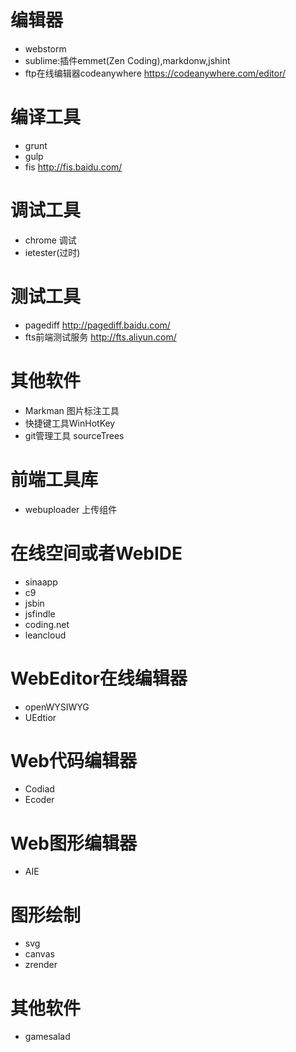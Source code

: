 # 编辑器
* webstorm
* sublime:插件emmet(Zen Coding),markdonw,jshint
* ftp在线编辑器codeanywhere https://codeanywhere.com/editor/  

# 编译工具
* grunt
* gulp
* fis http://fis.baidu.com/

# 调试工具
 * chrome 调试
 * ietester(过时)

# 测试工具
* pagediff http://pagediff.baidu.com/
* fts前端测试服务 http://fts.aliyun.com/

# 其他软件
* Markman 图片标注工具
* 快捷键工具WinHotKey
* git管理工具 sourceTrees

# 前端工具库
* webuploader 上传组件

# 在线空间或者WebIDE
* sinaapp
* c9
* jsbin
* jsfindle
* coding.net
* leancloud

# WebEditor在线编辑器
* openWYSIWYG
* UEdtior

# Web代码编辑器
* Codiad
* Ecoder

# Web图形编辑器
* AIE

# 图形绘制
* svg
* canvas
* zrender

# 其他软件
* gamesalad
